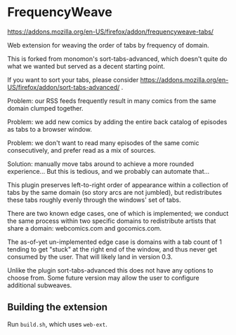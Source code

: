 # FrequencyWeave

https://addons.mozilla.org/en-US/firefox/addon/frequencyweave-tabs/

Web extension for weaving the order of tabs by frequency of domain.

This is forked from monomon's sort-tabs-advanced, which doesn't quite do what we wanted but served as a decent starting point.

If you want to sort your tabs, please consider https://addons.mozilla.org/en-US/firefox/addon/sort-tabs-advanced/ .

Problem: our RSS feeds frequently result in many comics from the same domain clumped together.

Problem: we add new comics by adding the entire back catalog of episodes as tabs to a browser window.

Problem: we don't want to read many episodes of the same comic consecutively, and prefer read as a mix of sources.

Solution: manually move tabs around to achieve a more rounded experience...   But this is tedious, and we probably can automate that...

This plugin preserves left-to-right order of appearance within a collection of tabs by the same domain (so story arcs are not jumbled), but redistributes these tabs roughly evenly through the windows' set of tabs.

There are two known edge cases, one of which is implemented; we conduct the same process within two specific domains to redistribute artists that share a domain: webcomics.com and gocomics.com.

The as-of-yet un-implemented edge case is domains with a tab count of 1 tending to get "stuck" at the right end of the window, and thus never get consumed by the user.  That will likely land in version 0.3.

Unlike the plugin sort-tabs-advanced this does not have any options to choose from.  Some future version may allow the user to configure additional subweaves.

## Building the extension

Run `build.sh`, which uses `web-ext`.
